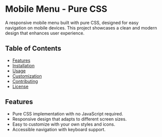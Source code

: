 # Mobile Menu - Pure CSS

A responsive mobile menu built with pure CSS, designed for easy navigation on mobile devices. This project showcases a clean and modern design that enhances user experience.

## Table of Contents

- [Features](#features)
- [Installation](#installation)
- [Usage](#usage)
- [Customization](#customization)
- [Contributing](#contributing)
- [License](#license)

## Features

- Pure CSS implementation with no JavaScript required.
- Responsive design that adapts to different screen sizes.
- Easy to customize with your own styles and icons.
- Accessible navigation with keyboard support.